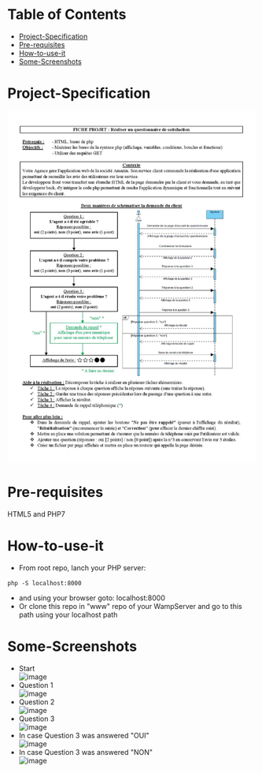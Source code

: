 # Table of Contents 
- [Project-Specification](#Project-Specification) 
- [Pre-requisites](#Pre-requisites) 
- [How-to-use-it](#How-to-use-it) 
- [Some-Screenshots](#Some-Screenshots) 

# Project-Specification
![Project Specification](docs/Projet_php_-_GET_-_Fiche_apprenant-page-001.jpg)

# Pre-requisites
HTML5 and PHP7

# How-to-use-it
- From root repo, lanch your PHP server:<br>
```shell
php -S localhost:8000
```
- and using your browser goto: localhost:8000
- Or clone this repo in "www" repo of your WampServer and go to this path using your localhost path

# Some-Screenshots
- Start  
![image](https://user-images.githubusercontent.com/61125395/120891908-6b2d4180-c60b-11eb-8d0b-c73ec65e97d7.png)
- Question 1  
![image](https://user-images.githubusercontent.com/61125395/120891911-797b5d80-c60b-11eb-8ae9-b73b5f3a5c14.png)
- Question 2  
![image](https://user-images.githubusercontent.com/61125395/120891916-80a26b80-c60b-11eb-806c-8387d23d73cd.png)
- Question 3  
![image](https://user-images.githubusercontent.com/61125395/120891919-87c97980-c60b-11eb-971c-a06d3a4a33ac.png)
- In case Question 3 was answered "OUI"  
![image](https://user-images.githubusercontent.com/61125395/120891925-944dd200-c60b-11eb-86a3-7fac90db7b6f.png)
- In case Question 3 was answered "NON"  
![image](https://user-images.githubusercontent.com/61125395/120891956-d70faa00-c60b-11eb-906f-b334d540ed34.png)

